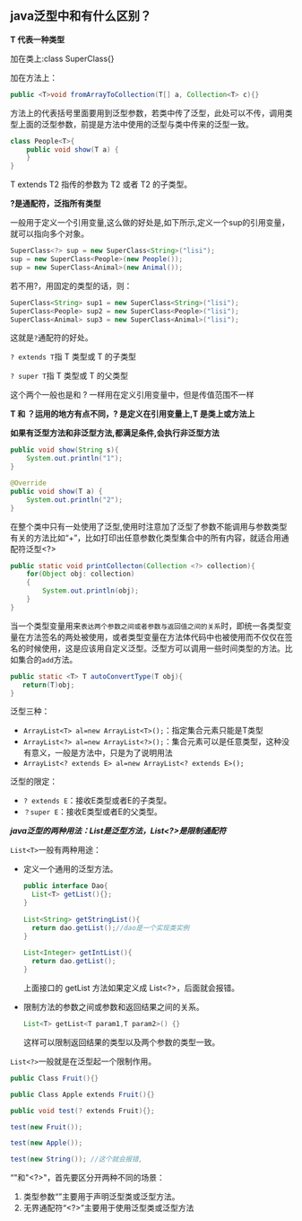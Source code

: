 ## java泛型中和有什么区别？

**T 代表一种类型**

加在类上:class SuperClass<A>{}

加在方法上：

```java
public <T>void fromArrayToCollection(T[] a, Collection<T> c){}
```

方法上的<T>代表括号里面要用到泛型参数，若类中传了泛型，此处可以不传，调用类型上面的泛型参数，前提是方法中使用的泛型与类中传来的泛型一致。

```java
class People<T>{
    public void show(T a) {
    }
}
```

T extends T2 指传的参数为 T2 或者 T2 的子类型。

**?是通配符，泛指所有类型**

一般用于定义一个引用变量,这么做的好处是,如下所示,定义一个sup的引用变量，就可以指向多个对象。

```java
SuperClass<?> sup = new SuperClass<String>("lisi");
sup = new SuperClass<People>(new People());
sup = new SuperClass<Animal>(new Animal());
```

若不用?，用固定的类型的话，则：

```java
SuperClass<String> sup1 = new SuperClass<String>("lisi");
SuperClass<People> sup2 = new SuperClass<People>("lisi");
SuperClass<Animal> sup3 = new SuperClass<Animal>("lisi");
```

这就是`?`通配符的好处。

`? extends T`指 T 类型或 T 的子类型

`? super T`指 T 类型或 T 的父类型

这个两个一般也是和 ? 一样用在定义引用变量中，但是传值范围不一样

**T 和 ？运用的地方有点不同，? 是定义在引用变量上,T 是类上或方法上**

**如果有泛型方法和非泛型方法,都满足条件,会执行非泛型方法**

```java
public void show(String s){
    System.out.println("1");
}

@Override
public void show(T a) {
    System.out.println("2");
}
```

在整个类中只有一处使用了泛型,使用时注意加了泛型了参数不能调用与参数类型有关的方法比如“+”，比如打印出任意参数化类型集合中的所有内容，就适合用通配符泛型<?>

```java
public static void printCollecton(Collection <?> collection){
    for(Object obj: collection)
    {
        System.out.println(obj);
    }
}
```

当一个类型变量用来`表达两个参数之间或者参数与返回值之间的关系`时，即统一各类型变量在方法签名的两处被使用，或者类型变量在方法体代码中也被使用而不仅仅在签名的时候使用，这是应该用自定义泛型<T>。泛型方可以调用一些时间类型的方法。比如集合的`add`方法。

```java
public static <T> T autoConvertType(T obj){
   return(T)obj;
}
```

泛型三种：

- `ArrayList<T> al=new ArrayList<T>();`：指定集合元素只能是T类型
- `ArrayList<?> al=new ArrayList<?>();`：集合元素可以是任意类型，这种没有意义，一般是方法中，只是为了说明用法
- `ArrayList<? extends E> al=new ArrayList<? extends E>();`

 泛型的限定：

- `? extends E`：接收E类型或者E的子类型。
- `？super E`：接收E类型或者E的父类型。

***java泛型的两种用法：List<T>是泛型方法，List<?>是限制通配符***

`List<T>`一般有两种用途：

- 定义一个通用的泛型方法。

  ```java
  public interface Dao{
    List<T> getList(){};
  }
   
  List<String> getStringList(){
    return dao.getList();//dao是一个实现类实例
  }
   
  List<Integer> getIntList(){
    return dao.getList();
  }
  ```

  上面接口的 getList 方法如果定义成 List<?>，后面就会报错。

- 限制方法的参数之间或参数和返回结果之间的关系。

  ```java
  List<T> getList<T param1,T param2>() {}
  ```

  这样可以限制返回结果的类型以及两个参数的类型一致。

`List<?>`一般就是在泛型起一个限制作用。

```csharp
public Class Fruit(){}

public Class Apple extends Fruit(){}

public void test(? extends Fruit){};

test(new Fruit());

test(new Apple());

test(new String()); //这个就会报错,
```

“<T>"和"<?>"，首先要区分开两种不同的场景：

1. 类型参数“<T>”主要用于声明泛型类或泛型方法。
2. 无界通配符“<?>”主要用于使用泛型类或泛型方法